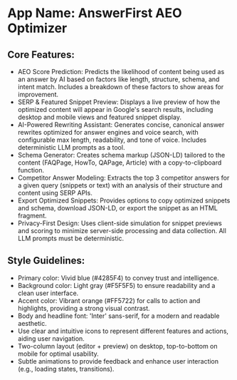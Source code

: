 # **App Name**: AnswerFirst AEO Optimizer

## Core Features:

- AEO Score Prediction: Predicts the likelihood of content being used as an answer by AI based on factors like length, structure, schema, and intent match. Includes a breakdown of these factors to show areas for improvement.
- SERP & Featured Snippet Preview: Displays a live preview of how the optimized content will appear in Google's search results, including desktop and mobile views and featured snippet display.
- AI-Powered Rewriting Assistant: Generates concise, canonical answer rewrites optimized for answer engines and voice search, with configurable max length, readability, and tone of voice. Includes deterministic LLM prompts as a tool.
- Schema Generator: Creates schema markup (JSON-LD) tailored to the content (FAQPage, HowTo, QAPage, Article) with a copy-to-clipboard function.
- Competitor Answer Modeling: Extracts the top 3 competitor answers for a given query (snippets or text) with an analysis of their structure and content using SERP APIs.
- Export Optimized Snippets: Provides options to copy optimized snippets and schema, download JSON-LD, or export the snippet as an HTML fragment.
- Privacy-First Design: Uses client-side simulation for snippet previews and scoring to minimize server-side processing and data collection. All LLM prompts must be deterministic.

## Style Guidelines:

- Primary color: Vivid blue (#4285F4) to convey trust and intelligence.
- Background color: Light gray (#F5F5F5) to ensure readability and a clean user interface.
- Accent color: Vibrant orange (#FF5722) for calls to action and highlights, providing a strong visual contrast.
- Body and headline font: 'Inter' sans-serif, for a modern and readable aesthetic.
- Use clear and intuitive icons to represent different features and actions, aiding user navigation.
- Two-column layout (editor + preview) on desktop, top-to-bottom on mobile for optimal usability.
- Subtle animations to provide feedback and enhance user interaction (e.g., loading states, transitions).